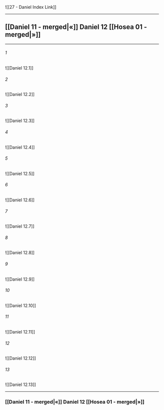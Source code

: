 ![[27 - Daniel Index Link]]

---
##  [[Daniel 11 - merged|«]] Daniel 12 [[Hosea 01 - merged|»]]

---

###### 1
![[Daniel 12.1]] 

###### 2
![[Daniel 12.2]] 

###### 3
![[Daniel 12.3]] 

###### 4
![[Daniel 12.4]]

###### 5 
![[Daniel 12.5]] 

###### 6
![[Daniel 12.6]] 

###### 7
![[Daniel 12.7]] 

###### 8
![[Daniel 12.8]] 

###### 9
![[Daniel 12.9]] 

###### 10
![[Daniel 12.10]] 

###### 11
![[Daniel 12.11]] 

###### 12
![[Daniel 12.12]]

###### 13
![[Daniel 12.13]] 


---
###  [[Daniel 11 - merged|«]] Daniel 12 [[Hosea 01 - merged|»]]